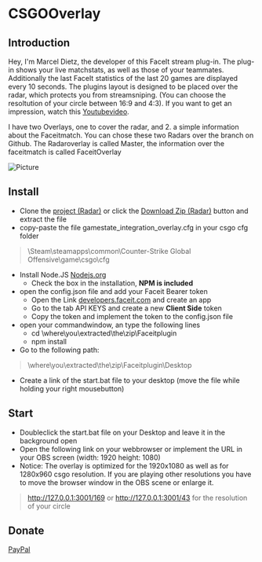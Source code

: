# **CSGOOverlay**

## Introduction

Hey, I'm Marcel Dietz, the developer of this FaceIt stream plug-in.
The plug-in shows your live matchstats, as well as those of your teammates.
Additionally the last FaceIt statistics of the last 20 games are displayed every 10 seconds.
The plugins layout is designed to be placed over the radar, which protects you from streamsniping. (You can choose the resoltution of your circle between 16:9 and 4:3).
If you want to get an impression, watch this [Youtubevideo](https://youtu.be/RvJDKx1TZwM). 

I have two Overlays, one to cover the radar, and 2. a simple information about the Faceitmatch.
You can chose these two Radars over the branch on Github.
The Radaroverlay is called Master, the information over the faceitmatch is called FaceitOverlay

![Picture](https://raw.githubusercontent.com/Dietze1595/Faceitplugin/master/public/picture/overview.PNG) 




## Install

* Clone the [project (Radar)](https://github.com/Dietze1595/Faceitplugin) or click the [Download Zip (Radar)](https://github.com/Dietze1595/Faceitplugin/archive/master.zip) button and extract the file
* copy-paste the file gamestate_integration_overlay.cfg in your csgo cfg folder 
> \Steam\steamapps\common\Counter-Strike Global Offensive\game\csgo\cfg
* Install Node.JS [Nodejs.org](https://nodejs.org/en/download/)
  * Check the box in the installation, **NPM is included**
* open the config.json file and add your Faceit Bearer token
  * Open the Link [developers.faceit.com](https://developers.faceit.com/apps) and create an app
  * Go to the tab API KEYS and create a new **Client Side** token
  * Copy the token and implement the token to the config.json file
* open your commandwindow, an type the following lines
  * cd \where\you\extracted\the\zip\Faceitplugin
  * npm install
* Go to the following path: 
> \where\you\extracted\the\zip\Faceitplugin\Desktop
* Create a link of the start.bat file to your desktop (move the file while holding your right mousebutton)
 
## Start

* Doubleclick the start.bat file on your Desktop and leave it in the background open
* Open the following link on your webbrowser or implement the URL in your OBS screen (width: 1920 height: 1080)
* Notice: The overlay is optimized for the 1920x1080 as well as for 1280x960 csgo resolution. If you are playing other resolutions you have to move the browser window in the OBS scene or enlarge it.
> http://127.0.0.1:3001/169 or http://127.0.0.1:3001/43 for the resolution of your circle

## Donate
[PayPal](https://paypal.me/DietzMarcel)

